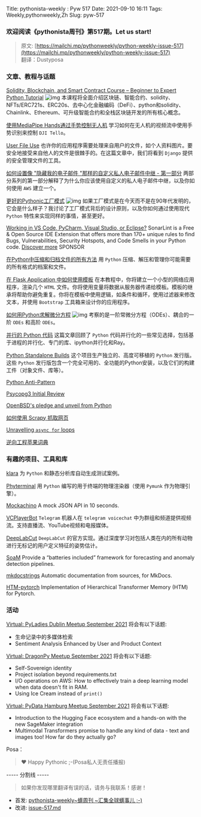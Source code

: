 Title: pythonista-weekly : Pyw 517
Date: 2021-09-10 16:11
Tags: Weekly,pythonweekly,Zh 
Slug: pyw-517


### 欢迎阅读《pythonista周刊》第517期。Let us start!


>原文: [https://mailchi.mp/pythonweekly/python-weekly-issue-517](https://mailchi.mp/pythonweekly/python-weekly-issue-517)  
>翻译：Dustyposa



### 文章、教程与话题


[Solidity, Blockchain, and Smart Contract Course – Beginner to Expert Python Tutorial](https://www.youtube.com/watch?v=M576WGiDBdQ) ![img](https://mcusercontent.com/e2e180baf855ac797ef407fc7/images/af76283a-6e65-436c-967a-900427cf6399.png)
本课程将全面介绍区块链、智能合约、solidity、NFTs/ERC721s、ERC20s、去中心化金融编码（DeFi）、python和solidity、Chainlink、Ethereum、可升级智能合约和全栈区块链开发的所有核心概念。

[使用MediaPipe Hands通过手势控制无人机](https://developers.googleblog.com/2021/09/drone-control-via-gestures-using-mediapipe-hands.html)
学习如何在无人机的视频流中使用手势识别来控制 `DJI Tello`。

[User File Use](https://www.mattlayman.com/understand-django/media-files/)
也许你的应用程序需要处理来自用户的文件，如个人资料图片。要安全地接受来自他人的文件是很棘手的。在这篇文章中，我们将看到 `Django` 提供的安全管理文件的工具。

[如何设置像 "隐藏我的电子邮件 "那样的自定义私人电子邮件中继 - 第一部分](https://blog.bytefaction.com/posts/setup-custom-private-email-relay-part1/)
两部分系列的第一部分解释了为什么你应该使用自定义的私人电子邮件中继，以及你如何使用 `AWS` 建立一个。

[更好的Pythonic工厂模式](https://www.youtube.com/watch?v=zGbPd4ZP39Y) ![img](https://mcusercontent.com/e2e180baf855ac797ef407fc7/images/af76283a-6e65-436c-967a-900427cf6399.png)
如果工厂模式是在今天而不是在90年代发明的，它会是什么样子？我讨论了工厂模式背后的设计原则，以及你如何通过使用现代 `Python` 特性来实现同样的事情，甚至更好。

[Working in VS Code, PyCharm, Visual Studio, or Eclipse?](https://www.sonarlint.org/?utm_source=pythonweekly&utm_medium=paid&utm_campaign=python&utm_content=secondary-link-0916)
SonarLint is a Free & Open Source IDE Extension that offers more than 170+ unique rules to find Bugs, Vulnerabilities, Security Hotspots, and Code Smells in your Python code. [Discover more](https://www.sonarlint.org/?utm_source=pythonweekly&utm_medium=paid&utm_campaign=python&utm_content=secondary-link-0916) SPONSOR

[在Python中压缩和归档文件的所有方法](https://t.co/yCfSK3kToV)
用 `Python` 压缩、解压和管理你可能需要的所有格式的档案和文件。

[在 Flask Application 中如何使用模板](https://www.digitalocean.com/community/tutorials/how-to-use-templates-in-a-flask-application)
在本教程中，你将建立一个小型的网络应用程序，渲染几个 `HTML` 文件。你将使用变量将数据从服务器传递给模板。模板的继承将帮助你避免重复。你将在模板中使用逻辑，如条件和循环，使用过滤器来修改文本，并使用 `Bootstrap` 工具箱来设计你的应用程序。

[如何用Python求解微分方程](https://www.youtube.com/watch?v=MM3cBamj1Ms) ![img](https://mcusercontent.com/e2e180baf855ac797ef407fc7/images/af76283a-6e65-436c-967a-900427cf6399.png)
考察的是一阶常微分方程（ODEs）、耦合的一阶 `ODEs` 和高阶 `ODEs`。

[并行的 Python 代码](https://www.anyscale.com/blog/parallelizing-python-code)
这篇文章回顾了 `Python` 代码并行化的一些常见选择，包括基于进程的并行化、专门的库、ipython并行化和Ray。

[Python Standalone Builds](https://python-build-standalone.readthedocs.io/en/latest/index.html)
这个项目生产独立的、高度可移植的 `Python` 发行版。这些 `Python` 发行版包含一个完全可用的、全功能的Python安装，以及它们的构建工件（对象文件、库等）。

[Python Anti-Pattern](https://valinsky.me/articles/python-anti-pattern/)

[Psycopg3 Initial Review](https://blog.rustprooflabs.com/2021/09/psycopg3-initial-review) 

[OpenBSD's pledge and unveil from Python](https://nullprogram.com/blog/2021/09/15/)

[如何使用 Scrapy 抓取网页](https://www.babbling.fish/scraping-for-a-job/)

[Unravelling `async for` loops](https://snarky.ca/unravelling-async-for-loops/)

[逆向工程苹果词典](https://fmentzer.github.io/posts/2020/dictionary/)

### 有趣的项目、工具和库

[klara](https://github.com/usagitoneko97/klara)
为 `Python` 和静态分析库自动生成测试案例。

[Phyterminal](https://github.com/StoneSteel27/phyterminal)
用 `Python` 编写的用于终端的物理渲染器（使用 `Pymunk` 作为物理引擎）。

[Mockachino](https://www.mockachino.com/)
A mock JSON API in 10 seconds.

[VCPlayerBot](https://github.com/subinps/VCPlayerBot)
`Telegram` 机器人在 `telegram voicechat` 中为群组和频道提供视频流。支持直播流、YouTube视频和电报媒体。

[DeepLabCut](https://github.com/DeepLabCut/DeepLabCut)
`DeepLabCut` 的官方实现。通过深度学习对包括人类在内的所有动物进行无标记的用户定义特征的姿势估计。

[SoaM](https://gitlab.com/mutt_data/soam)
Provide a “batteries included” framework for forecasting and anomaly detection pipelines. 

[mkdocstrings](https://github.com/mkdocstrings/mkdocstrings)
Automatic documentation from sources, for MkDocs.

[HTM-pytorch](https://github.com/lucidrains/HTM-pytorch)
Implementation of Hierarchical Transformer Memory (HTM) for Pytorch.

### 活动

[Virtual: PyLadies Dublin Meetup  September 2021](https://www.meetup.com/PyLadiesDublin/events/280237470/)
将会有以下话题:

- 生命记录中的多媒体检索
- Sentiment Analysis Enhanced by User and Product Context


[Virtual: DragonPy Meetup September 2021](https://www.meetup.com/Ljubljana-Python-Group/events/280520348/)
将会有以下话题:

- Self-Sovereign identity
- Project isolation beyond requirements.txt
- I/O operations on AWS: How to effectively train a deep learning model when data doesn't fit in RAM.
- Using Ice Cream instead of `print()`


[Virtual: PyData Hamburg Meetup September 2021](https://www.meetup.com/PyData-Hamburg/events/280562632/)
将会有以下话题:

- Introduction to the Hugging Face ecosystem and a hands-on with the new SageMaker integration
- Multimodal Transformers promise to handle any kind of data - text and images too! How far do they actually go?

Posa：

> ❤️ Happy Pythonic ;-(Posa私人无责任播报)  


----- 分割线 -----

> 如果你发现哪里翻译有误的话，请务与我联系！感谢！


- 首发: [pythonista-weekly~蠎周刊 ~汇集全球蠎事儿 ;-)](http://weekly.pychina.org/python-weekly/pyw-517.html)
- 改进: [issue-517.md](https://github.com/PyChina/weekly/blob/master/content/python-weekly/issue%23517.md)

